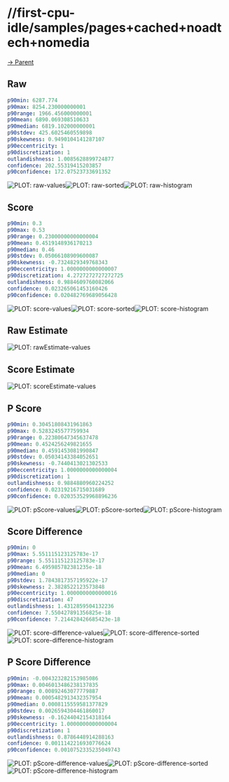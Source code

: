 
# //first-cpu-idle/samples/pages+cached+noadtech+nomedia

[→ Parent](../..)


## Raw


```yaml
p90min: 6287.774
p90max: 8254.230000000001
p90range: 1966.456000000001
p90mean: 6890.069308510633
p90median: 6819.102000000001
p90stdev: 425.6025460559898
p90skewness: 0.9490104141287107
p90eccentricity: 1
p90discretization: 1
outlandishness: 1.0085628899724877
confidence: 202.55319415203857
p90confidence: 172.07523733691352

```

![PLOT: raw-values](./raw/values.svg)![PLOT: raw-sorted](./raw/sorted.svg)![PLOT: raw-histogram](./raw/histogram.svg)
## Score


```yaml
p90min: 0.3
p90max: 0.53
p90range: 0.23000000000000004
p90mean: 0.4519148936170213
p90median: 0.46
p90stdev: 0.05066108909600087
p90skewness: -0.7324829349768343
p90eccentricity: 1.0000000000000007
p90discretization: 4.2727272727272725
outlandishness: 0.9884609760082066
confidence: 0.023265061453160426
p90confidence: 0.020482769689056428

```

![PLOT: score-values](./score/values.svg)![PLOT: score-sorted](./score/sorted.svg)![PLOT: score-histogram](./score/histogram.svg)
## Raw Estimate

![PLOT: rawEstimate-values](./rawEstimate/values.svg)
## Score Estimate

![PLOT: scoreEstimate-values](./scoreEstimate/values.svg)
## P Score


```yaml
p90min: 0.30451808431961863
p90max: 0.5283245577759934
p90range: 0.22380647345637478
p90mean: 0.4524256249821655
p90median: 0.4591453081990847
p90stdev: 0.05034143384052651
p90skewness: -0.7440413021302533
p90eccentricity: 1.0000000000000004
p90discretization: 1
outlandishness: 0.9884880960224252
confidence: 0.02319216715031689
p90confidence: 0.020353529968896236

```

![PLOT: pScore-values](./pScore/values.svg)![PLOT: pScore-sorted](./pScore/sorted.svg)![PLOT: pScore-histogram](./pScore/histogram.svg)
## Score Difference


```yaml
p90min: 0
p90max: 5.551115123125783e-17
p90range: 5.551115123125783e-17
p90mean: 6.495985782381235e-18
p90median: 0
p90stdev: 1.7843817357195922e-17
p90skewness: 2.3828522123573848
p90eccentricity: 1.0000000000000016
p90discretization: 47
outlandishness: 1.4312859504132236
confidence: 7.550427891356825e-18
p90confidence: 7.214428426685423e-18

```

![PLOT: score-difference-values](./score-difference/values.svg)![PLOT: score-difference-sorted](./score-difference/sorted.svg)![PLOT: score-difference-histogram](./score-difference/histogram.svg)
## P Score Difference


```yaml
p90min: -0.004323282153985086
p90max: 0.0046013486238137835
p90range: 0.00892463077779887
p90mean: 0.0005482913432357954
p90median: 0.0008115559581377829
p90stdev: 0.0026594304461860017
p90skewness: -0.16244042154318164
p90eccentricity: 1.0000000000000004
p90discretization: 1
outlandishness: 0.8786448914288163
confidence: 0.0011142216930776624
p90confidence: 0.0010752335235049743

```

![PLOT: pScore-difference-values](./pScore-difference/values.svg)![PLOT: pScore-difference-sorted](./pScore-difference/sorted.svg)![PLOT: pScore-difference-histogram](./pScore-difference/histogram.svg)
